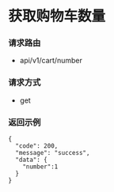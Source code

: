 # 获取购物车数量

### 请求路由
* api/v1/cart/number

### 请求方式
* get

### 返回示例
```
{
  "code": 200,
  "message": "success",
  "data": {
    "number":1  
  }
}
```
